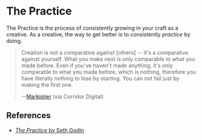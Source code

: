 # The Practice

The Practice is the process of consistently growing in your craft as a creative.
As a creative, the way to get better is to consistently _practice_ by doing. 

> Creation is not a comparative against [others] -- it's a comparative
> against yourself. What you make next is only comparable to what you made
> before. Even if you've haven't made anything, it's only comparable to what you
> made before, which is nothing, therefore you have literally nothing to lose by
> starting. You can not fail just by making the first one.
>
> --[Markiplier](https://youtu.be/IHTCtxXwDAk?t=777) (via Corridor Digital)

## References

- [_The Practice_ by Seth Godin](https://seths.blog/ThePractice/)

